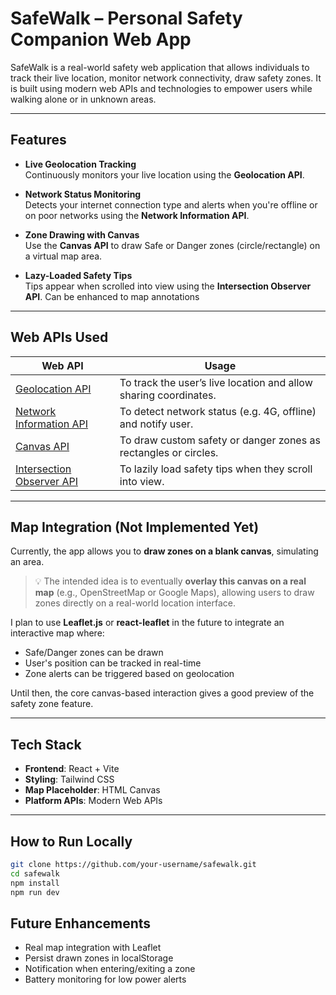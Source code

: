 # SafeWalk – Personal Safety Companion Web App

SafeWalk is a real-world safety web application that allows individuals to track their live location, monitor network connectivity, draw safety zones. It is built using modern web APIs and technologies to empower users while walking alone or in unknown areas.

---

## Features

- **Live Geolocation Tracking**  
  Continuously monitors your live location using the **Geolocation API**.

- **Network Status Monitoring**  
  Detects your internet connection type and alerts when you're offline or on poor networks using the **Network Information API**.

- **Zone Drawing with Canvas**  
  Use the **Canvas API** to draw Safe or Danger zones (circle/rectangle) on a virtual map area.

- **Lazy-Loaded Safety Tips**  
  Tips appear when scrolled into view using the **Intersection Observer API**. Can be enhanced to map annotations

---

## Web APIs Used

| Web API                                                                                                 | Usage                                                            |
| ------------------------------------------------------------------------------------------------------- | ---------------------------------------------------------------- |
| [Geolocation API](https://developer.mozilla.org/en-US/docs/Web/API/Geolocation_API)                     | To track the user’s live location and allow sharing coordinates. |
| [Network Information API](https://developer.mozilla.org/en-US/docs/Web/API/Network_Information_API)     | To detect network status (e.g. 4G, offline) and notify user.     |
| [Canvas API](https://developer.mozilla.org/en-US/docs/Web/API/Canvas_API)                               | To draw custom safety or danger zones as rectangles or circles.  |
| [Intersection Observer API](https://developer.mozilla.org/en-US/docs/Web/API/Intersection_Observer_API) | To lazily load safety tips when they scroll into view.           |

---

## Map Integration (Not Implemented Yet)

Currently, the app allows you to **draw zones on a blank canvas**, simulating an area.

> 💡 The intended idea is to eventually **overlay this canvas on a real map** (e.g., OpenStreetMap or Google Maps), allowing users to draw zones directly on a real-world location interface.

I plan to use **Leaflet.js** or **react-leaflet** in the future to integrate an interactive map where:

- Safe/Danger zones can be drawn
- User's position can be tracked in real-time
- Zone alerts can be triggered based on geolocation

Until then, the core canvas-based interaction gives a good preview of the safety zone feature.

---

## Tech Stack

- **Frontend**: React + Vite
- **Styling**: Tailwind CSS
- **Map Placeholder**: HTML Canvas
- **Platform APIs**: Modern Web APIs

---

## How to Run Locally

```bash
git clone https://github.com/your-username/safewalk.git
cd safewalk
npm install
npm run dev
```

## Future Enhancements

- Real map integration with Leaflet
- Persist drawn zones in localStorage
- Notification when entering/exiting a zone
- Battery monitoring for low power alerts
